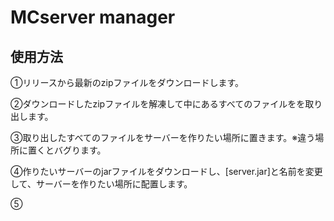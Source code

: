 # MCserver manager

## 使用方法
①リリースから最新のzipファイルをダウンロードします。


②ダウンロードしたzipファイルを解凍して中にあるすべてのファイルをを取り出します。


③取り出したすべてのファイルをサーバーを作りたい場所に置きます。※違う場所に置くとバグります。


④作りたいサーバーのjarファイルをダウンロードし、[server.jar]と名前を変更して、サーバーを作りたい場所に配置します。


⑤